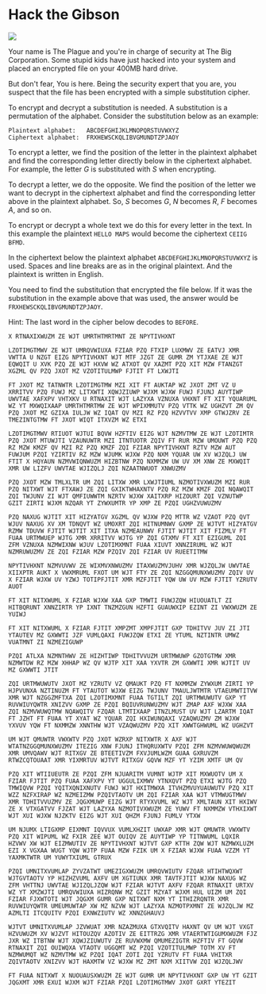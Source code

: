 # Hack the Gibson

![](http://ninjaselection.com/wp-content/uploads/2016/03/Hackers-1995.jpg)

Your name is The Plague and you're in charge of security at The Big
Corporation. Some stupid kids have just hacked into your system and
placed an encrypted file on your 400MB hard drive.

But don't fear, You is here. Being the security expert that you are,
you suspect that the file has been encrypted with a simple
substitution cipher.

To encrypt and decrypt a substitution is needed. A substitution is a
permutation of the alphabet. Consider the substitution below as an
example:

```
Plaintext alphabet:   ABCDEFGHIJKLMNOPQRSTUVWXYZ
Ciphertext alphabet:  FRXHEWSCKQLIBVGMUNDTZPJAOY
```

To encrypt a letter, we find the position of the letter in the
plaintext alphabet and find the corresponding letter directly below in
the ciphertext alphabet. For example, the letter *G* is substituted
with *S* when encrypting.

To decrypt a letter, we do the opposite. We find the position of the
letter we want to decrypt in the ciphertext alphabet and find the
corresponding letter above in the plaintext alphabet. So, *S* becomes
*G*, *N* becomes *R*, *F* becomes *A*, and so on.

To encrypt or decrypt a whole text we do this for every letter in the
text. In this example the plaintext `HELLO MAPS` would become the
ciphertext `CEIIG BFMD`.

In the ciphertext below the plaintext alphabet
`ABCDEFGHIJKLMNOPQRSTUVWXYZ` is used. Spaces and line breaks are as in
the original plaintext. And the plaintext is written in English.

You need to find the substitution that encrypted the file below. If it
was the substitution in the example above that was used, the answer
would be `FRXHEWSCKQLIBVGMUNDTZPJAOY`.

Hint: The last word in the cipher below decodes to `BEFORE`.

```
X RTNAXIXWUZM ZE WJT UMRTHTMRTMNT ZE NPYTIVHXNT

LZOTIMGTMWV ZE WJT UMRQVWIUXA FZIAR PZQ FTXIP LUXMWV ZE EATVJ XMR
VWTTA U NZGT EIZG NPYTIVHXNT WJT MTF JZGT ZE GUMR ZM YTJXAE ZE WJT
EQWQIT U XVK PZQ ZE WJT HXVW WZ ATXOT QV XAZMT PZQ XIT MZW FTANZGT
XGZML QV PZQ JXOT MZ VZOTITULMWP FJTIT FT LXWJTI

FT JXOT MZ TATNWTR LZOTIMGTMW MZI XIT FT AUKTAP WZ JXOT ZMT VZ U
XRRITVV PZQ FUWJ MZ LITXWTI XQWJZIUWP WJXM WJXW FUWJ FJUNJ AUYTIWP
UWVTAE XAFXPV VHTXKV U RTNAXIT WJT LAZYXA VZNUXA VHXNT FT XIT YQUARUML
WZ YT MXWQIXAAP UMRTHTMRTMW ZE WJT WPIXMMUTV PZQ VTTK WZ UGHZVT ZM QV
PZQ JXOT MZ GZIXA IULJW WZ IQAT QV MZI RZ PZQ HZVVTVV XMP GTWJZRV ZE
TMEZINTGTMW FT JXOT WIQT ITXVZM WZ ETXI

LZOTIMGTMWV RTIUOT WJTUI BQVW HZFTIV EIZG WJT NZMVTMW ZE WJT LZOTIMTR
PZQ JXOT MTUWJTI VZAUNUWTR MZI ITNTUOTR ZQIV FT RUR MZW UMOUWT PZQ PZQ
RZ MZW KMZF QV MZI RZ PZQ KMZF ZQI FZIAR NPYTIVHXNT RZTV MZW AUT
FUWJUM PZQI YZIRTIV RZ MZW WJUMK WJXW PZQ NXM YQUAR UW XV WJZQLJ UW
FTIT X HQYAUN NZMVWIQNWUZM HIZBTNW PZQ NXMMZW UW UV XM XNW ZE MXWQIT
XMR UW LIZFV UWVTAE WJIZQLJ ZQI NZAATNWUOT XNWUZMV

PZQ JXOT MZW TMLXLTR UM ZQI LITXW XMR LXWJTIUML NZMOTIVXWUZM MZI RUR
PZQ NITXWT WJT FTXAWJ ZE ZQI GXIKTWHAXNTV PZQ RZ MZW KMZF ZQI NQAWQIT
ZQI TWJUNV ZI WJT QMFIUWWTM NZRTV WJXW XAITXRP HIZOURT ZQI VZNUTWP
GZIT ZIRTI WJXM NZQAR YT ZYWXUMTR YP XMP ZE PZQI UGHZVUWUZMV

PZQ NAXUG WJTIT XIT HIZYATGV XGZML QV WJXW PZQ MTTR WZ VZAOT PZQ QVT
WJUV NAXUG XV XM TDNQVT WZ UMOXRT ZQI HITNUMNWV GXMP ZE WJTVT HIZYATGV
RZMW TDUVW FJTIT WJTIT XIT ITXA NZMEAUNWV FJTIT WJTIT XIT FIZMLV FT
FUAA URTMWUEP WJTG XMR XRRITVV WJTG YP ZQI GTXMV FT XIT EZIGUML ZQI
ZFM VZNUXA NZMWIXNW WJUV LZOTIMXMNT FUAA XIUVT XNNZIRUML WZ WJT
NZMRUWUZMV ZE ZQI FZIAR MZW PZQIV ZQI FZIAR UV RUEETITMW

NPYTIVHXNT NZMVUVWV ZE WIXMVXNWUZMV ITAXWUZMVJUHV XMR WJZQLJW UWVTAE
XIIXPTR AUKT X VWXMRUML FXOT UM WJT FTY ZE ZQI NZGGQMUNXWUZMV ZQIV UV
X FZIAR WJXW UV YZWJ TOTIPFJTIT XMR MZFJTIT YQW UW UV MZW FJTIT YZRUTV
AUOT

FT XIT NITXWUML X FZIAR WJXW XAA GXP TMWTI FUWJZQW HIUOUATLT ZI
HITBQRUNT XNNZIRTR YP IXNT TNZMZGUN HZFTI GUAUWXIP EZINT ZI VWXWUZM ZE
YUIWJ

FT XIT NITXWUML X FZIAR FJTIT XMPZMT XMPFJTIT GXP TDHITVV JUV ZI JTI
YTAUTEV MZ GXWWTI JZF VUMLQAXI FUWJZQW ETXI ZE YTUML NZTINTR UMWZ
VUATMNT ZI NZMEZIGUWP

PZQI ATLXA NZMNTHWV ZE HIZHTIWP TDHITVVUZM URTMWUWP GZOTGTMW XMR
NZMWTDW RZ MZW XHHAP WZ QV WJTP XIT XAA YXVTR ZM GXWWTI XMR WJTIT UV
MZ GXWWTI JTIT

ZQI URTMWUWUTV JXOT MZ YZRUTV VZ QMAUKT PZQ FT NXMMZW ZYWXUM ZIRTI YP
HJPVUNXA NZTINUZM FT YTAUTOT WJXW EIZG TWJUNV TMAULJWTMTR VTAEUMWTITVW
XMR WJT NZGGZMFTXA ZQI LZOTIMXMNT FUAA TGTILT ZQI URTMWUWUTV GXP YT
RUVWIUYQWTR XNIZVV GXMP ZE PZQI BQIUVRUNWUZMV WJT ZMAP AXF WJXW XAA
ZQI NZMVWUWQTMW NQAWQITV FZQAR LTMTIXAAP ITNZLMUST UV WJT LZARTM IQAT
FT JZHT FT FUAA YT XYAT WZ YQUAR ZQI HXIWUNQAXI VZAQWUZMV ZM WJXW
YXVUV YQW FT NXMMZW XNNTHW WJT VZAQWUZMV PZQ XIT XWWTGHWUML WZ UGHZVT

UM WJT QMUWTR VWXWTV PZQ JXOT WZRXP NITXWTR X AXF WJT
WTATNZGGQMUNXWUZMV ITEZIG XNW FJUNJ ITHQRUXWTV PZQI ZFM NZMVWUWQWUZM
XMR UMVQAWV WJT RITXGV ZE BTEETIVZM FXVJUMLWZM GUAA GXRUVZM
RTWZCQTOUAAT XMR YIXMRTUV WJTVT RITXGV GQVW MZF YT YZIM XMTF UM QV

PZQ XIT WTIIUEUTR ZE PZQI ZFM NJUARITM VUMNT WJTP XIT MXWUOTV UM X
FZIAR FJTIT PZQ FUAA XAFXPV YT UGGULIXMWV YTNXQVT PZQ ETXI WJTG PZQ
TMWIQVW PZQI YQITXQNIXNUTV FUWJ WJT HXITMWXA ITVHZMVUYUAUWUTV PZQ XIT
WZZ NZFXIRAP WZ NZMEIZMW PZQIVTAOTV UM ZQI FZIAR XAA WJT VTMWUGTMWV
XMR TDHITVVUZMV ZE JQGXMUWP EIZG WJT RTYXVUML WZ WJT XMLTAUN XIT HXIWV
ZE X VTXGATVV FJZAT WJT LAZYXA NZMOTIVXWUZM ZE YUWV FT NXMMZW VTHXIXWT
WJT XUI WJXW NJZKTV EIZG WJT XUI QHZM FJUNJ FUMLV YTXW

UM NJUMX LTIGXMP EIXMNT IQVVUX VUMLXHZIT UWXAP XMR WJT QMUWTR VWXWTV
PZQ XIT WIPUML WZ FXIR ZEE WJT OUIQV ZE AUYTIWP YP TITNWUML LQXIR
HZVWV XW WJT EIZMWUTIV ZE NPYTIVHXNT WJTVT GXP KTTH ZQW WJT NZMWXLUZM
EZI X VGXAA WUGT YQW WJTP FUAA MZW FZIK UM X FZIAR WJXW FUAA VZZM YT
YAXMKTWTR UM YUWYTXIUML GTRUX

PZQI UMNITXVUMLAP ZYVZATWT UMEZIGXWUZM UMRQVWIUTV FZQAR HTIHTWQXWT
WJTGVTAOTV YP HIZHZVUML AXFV UM XGTIUNX XMR TAVTFJTIT WJXW NAXUG WZ
ZFM VHTTNJ UWVTAE WJIZQLJZQW WJT FZIAR WJTVT AXFV FZQAR RTNAXIT URTXV
WZ YT XMZWJTI UMRQVWIUXA HIZRQNW MZ GZIT MZYAT WJXM HUL UIZM UM ZQI
FZIAR FJXWTOTI WJT JQGXM GUMR GXP NITXWT NXM YT ITHIZRQNTR XMR
RUVWIUYQWTR UMEUMUWTAP XW MZ NZVW WJT LAZYXA NZMOTPXMNT ZE WJZQLJW MZ
AZMLTI ITCQUITV PZQI EXNWZIUTV WZ XNNZGHAUVJ

WJTVT UMNITXVUMLAP JZVWUAT XMR NZAZMUXA GTXVQITV HAXNT QV UM WJT VXGT
HZVUWUZM XV WJZVT HITOUZQV AZOTIV ZE EITTRZG XMR VTAERTWTIGUMXWUZM FJZ
JXR WZ ITBTNW WJT XQWJZIUWUTV ZE RUVWXMW QMUMEZIGTR HZFTIV FT GQVW
RTNAXIT ZQI OUIWQXA VTAOTV UGGQMT WZ PZQI VZOTITULMWP TOTM XV FT
NZMWUMQT WZ NZMVTMW WZ PZQI IQAT ZOTI ZQI YZRUTV FT FUAA VHITXR
ZQIVTAOTV XNIZVV WJT HAXMTW VZ WJXW MZ ZMT NXM XIITVW ZQI WJZQLJWV

FT FUAA NITXWT X NUOUAUSXWUZM ZE WJT GUMR UM NPYTIVHXNT GXP UW YT GZIT
JQGXMT XMR EXUI WJXM WJT FZIAR PZQI LZOTIMGTMWV JXOT GXRT YTEZIT
```
